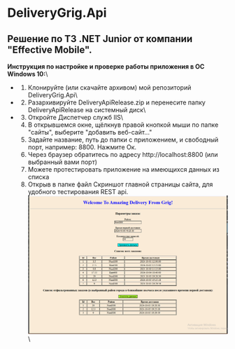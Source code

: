 # DeliveryGrig.Api
## Решение по ТЗ .NET Junior от компании "Effective Mobile".
**Инструкция по настройке и проверке работы приложения в ОС Windows 10:**\
- 1. Клонируйте (или скачайте архивом) мой репозиторий DeliveryGrig.Api\
- 2. Разархивируйте DeliveryApiRelease.zip и перенесите папку DeliveryApiRelease на системный диск\
- 3. Откройте Диспетчер служб IIS\
  4. В открывшемся окне, щёлкнув правой кнопкой мыши по папке "сайты", выберите "добавить веб-сайт..."
  5. Задайте название, путь до папки с приложением, и свободный порт, например: 8800. Нажмите Ок.
  6. Через браузер обратитесь по адресу http://localhost:8800 (или выбранный вами порт) 
  7. Можете протестировать приложение на имеющихся данных из списка
  8. Открыв в папке файл 
Скриншот главной страницы сайта, для удобного тестирования REST api.
![screenshot](DeliveryGrig.Api/wwwroot/data_files/screenshot_test_api_ui.PNG)\
